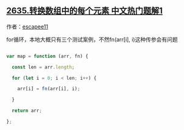 ## [2635.转换数组中的每个元素 中文热门题解1](https://leetcode.cn/problems/apply-transform-over-each-element-in-array/solutions/100000/2635-zhuan-huan-shu-zu-zhong-de-mei-ge-y-rni2)

作者：[escapee11](https://leetcode.cn/u/escapee11)

for循环，本地大概只有三个测试案例，不然fn(arr[i], i)这种传参会有问题
```javascript []
var map = function (arr, fn) {
  const len = arr.length;
  for (let i = 0; i < len; i++) {
    arr[i] = fn(arr[i], i);
  }
  return arr;
};
```